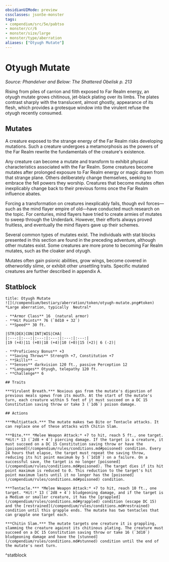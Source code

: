 ```yaml
---
obsidianUIMode: preview
cssclasses: json5e-monster
tags:
- compendium/src/5e/pabtso
- monster/cr/6
- monster/size/large
- monster/type/aberration
aliases: ["Otyugh Mutate"]
---
```

# Otyugh Mutate
*Source: Phandelver and Below: The Shattered Obelisk p. 213*  

Rising from piles of carrion and filth exposed to Far Realm energy, an otyugh mutate grows chitinous, jet-black plating over its limbs. The plates contrast sharply with the translucent, almost ghostly, appearance of its flesh, which provides a grotesque window into the virulent refuse the otyugh recently consumed.

## Mutates

A creature exposed to the strange energy of the Far Realm risks developing mutations. Such a creature undergoes a metamorphosis as the powers of the Far Realm rewrite the fundamentals of the creature's existence.

Any creature can become a mutate and transform to exhibit physical characteristics associated with the Far Realm. Some creatures become mutates after prolonged exposure to Far Realm energy or magic drawn from that strange plane. Others deliberately change themselves, seeking to embrace the fell powers they worship. Creatures that become mutates often inexplicably change back to their previous forms once the Far Realm influence abates.

Forcing a transformation on creatures inexplicably fails, though evil forces—such as the mind flayer empire of old—have conducted much research on the topic. For centuries, mind flayers have tried to create armies of mutates to sweep through the Underdark. However, their efforts always proved fruitless, and eventually the mind flayers gave up their schemes.

Several common types of mutates exist. The individuals with stat blocks presented in this section are found in the preceding adventure, although other mutates exist. Some creatures are more prone to becoming Far Realm mutates, such as the cloaker and otyugh.

Mutates often gain psionic abilities, grow wings, become covered in otherworldly slime, or exhibit other unsettling traits. Specific mutated creatures are further described in appendix A.

## Statblock

```ad-statblock
title: Otyugh Mutate
![](/compendium/bestiary/aberration/token/otyugh-mutate.png#token)
*Large aberration, typically  Neutral*

- **Armor Class** 16  (natural armor)
- **Hit Points** 76 (`8d10 + 32`)
- **Speed** 30 ft.

|STR|DEX|CON|INT|WIS|CHA|
|:---:|:---:|:---:|:---:|:---:|:---:|
|19 (+4)|11 (+0)|18 (+4)|10 (+0)|15 (+2)| 6 (-2)|

- **Proficiency Bonus** +3
- **Saving Throws** Strength +7, Constitution +7
- **Skills** ⏤
- **Senses** darkvision 120 ft., passive Perception 12
- **Languages** Otyugh, telepathy 120 ft.
- **Challenge** 6

## Traits

***Virulent Breath.*** Noxious gas from the mutate's digestion of previous meals spews from its mouth. At the start of the mutate's turn, each creature within 5 feet of it must succeed on a DC 15 Constitution saving throw or take 3 (`1d6`) poison damage.

## Actions

***Multiattack.*** The mutate makes two Bite or Tentacle attacks. It can replace one of these attacks with Chitin Slam.

***Bite.*** *Melee Weapon Attack:* +7 to hit, reach 5 ft., one target. *Hit:* 13 (`2d8 + 4`) piercing damage. If the target is a creature, it must succeed on a DC 15 Constitution saving throw or have the [poisoned](/compendium/rules/conditions.md#poisoned) condition. Every 24 hours that elapse, the target must repeat the saving throw, reducing its hit point maximum by 5 (`1d10`) on a failure. On a successful save, the target is no longer [poisoned](/compendium/rules/conditions.md#poisoned). The target dies if its hit point maximum is reduced to 0. This reduction to the target's hit point maximum lasts until it no longer has the [poisoned](/compendium/rules/conditions.md#poisoned) condition.

***Tentacle.*** *Melee Weapon Attack:* +7 to hit, reach 10 ft., one target. *Hit:* 13 (`2d8 + 4`) bludgeoning damage, and if the target is a Medium or smaller creature, it has the [grappled](/compendium/rules/conditions.md#grappled) condition (escape DC 15) and the [restrained](/compendium/rules/conditions.md#restrained) condition until this grapple ends. The mutate has two tentacles that can grapple one target each.

***Chitin Slam.*** The mutate targets one creature it is grappling, slamming the creature against its chitinous plating. The creature must succeed on a DC 15 Constitution saving throw or take 16 (`3d10`) bludgeoning damage and have the [stunned](/compendium/rules/conditions.md#stunned) condition until the end of the mutate's next turn.
```
^statblock